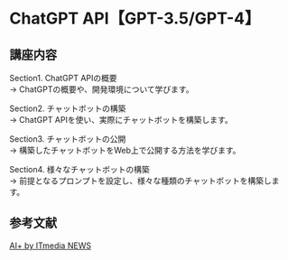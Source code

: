 # ChatGPT API【GPT-3.5/GPT-4】
## 講座内容
Section1. ChatGPT APIの概要  
→ ChatGPTの概要や、開発環境について学びます。

Section2. チャットボットの構築  
→ ChatGPT APIを使い、実際にチャットボットを構築します。

Section3. チャットボットの公開  
→ 構築したチャットボットをWeb上で公開する方法を学びます。

Section4. 様々なチャットボットの構築  
→ 前提となるプロンプトを設定し、様々な種類のチャットボットを構築します。
## 参考文献
[AI+ by ITmedia NEWS](https://www.itmedia.co.jp/news/subtop/aiplus/)
